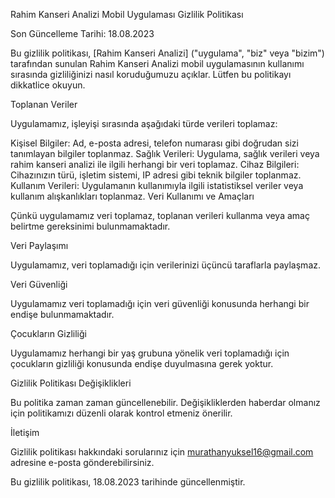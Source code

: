 Rahim Kanseri Analizi Mobil Uygulaması Gizlilik Politikası

Son Güncelleme Tarihi: 18.08.2023

Bu gizlilik politikası, [Rahim Kanseri Analizi] ("uygulama", "biz" veya "bizim") tarafından sunulan Rahim Kanseri Analizi mobil uygulamasının kullanımı sırasında gizliliğinizi nasıl koruduğumuzu açıklar. Lütfen bu politikayı dikkatlice okuyun.

Toplanan Veriler

Uygulamamız, işleyişi sırasında aşağıdaki türde verileri toplamaz:

Kişisel Bilgiler: Ad, e-posta adresi, telefon numarası gibi doğrudan sizi tanımlayan bilgiler toplanmaz.
Sağlık Verileri: Uygulama, sağlık verileri veya rahim kanseri analizi ile ilgili herhangi bir veri toplamaz.
Cihaz Bilgileri: Cihazınızın türü, işletim sistemi, IP adresi gibi teknik bilgiler toplanmaz.
Kullanım Verileri: Uygulamanın kullanımıyla ilgili istatistiksel veriler veya kullanım alışkanlıkları toplanmaz.
Veri Kullanımı ve Amaçları

Çünkü uygulamamız veri toplamaz, toplanan verileri kullanma veya amaç belirtme gereksinimi bulunmamaktadır.

Veri Paylaşımı

Uygulamamız, veri toplamadığı için verilerinizi üçüncü taraflarla paylaşmaz.

Veri Güvenliği

Uygulamamız veri toplamadığı için veri güvenliği konusunda herhangi bir endişe bulunmamaktadır.

Çocukların Gizliliği

Uygulamamız herhangi bir yaş grubuna yönelik veri toplamadığı için çocukların gizliliği konusunda endişe duyulmasına gerek yoktur.

Gizlilik Politikası Değişiklikleri

Bu politika zaman zaman güncellenebilir. Değişikliklerden haberdar olmanız için politikamızı düzenli olarak kontrol etmeniz önerilir.

İletişim

Gizlilik politikası hakkındaki sorularınız için murathanyuksel16@gmail.com adresine e-posta gönderebilirsiniz.

Bu gizlilik politikası, 18.08.2023 tarihinde güncellenmiştir.
